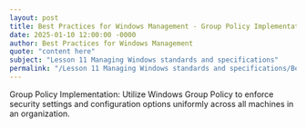 ```yaml
---
layout: post
title: Best Practices for Windows Management - Group Policy Implementation
date: 2025-01-10 12:00:00 -0000
author: Best Practices for Windows Management
quote: "content here"
subject: "Lesson 11 Managing Windows standards and specifications"
permalink: "/Lesson 11 Managing Windows standards and specifications/Best Practices for Windows Management/Best Practices for Windows Management - Group Policy Implementation"
---
```


Group Policy Implementation: Utilize Windows Group Policy to enforce security settings and configuration options uniformly across all machines in an organization.
